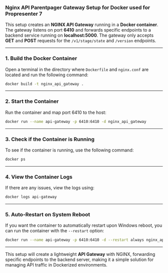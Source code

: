 
### **Nginx API Parentpager Gateway Setup for Docker used for Propresenter 7**

This setup creates an **NGINX API Gateway** running in a **Docker container**. The gateway listens on port **6410** and forwards specific endpoints to a backend service running on **localhost:5000**. The gateway only accepts **GET** and **POST** requests for the `/v1/stage/state` and `/version` endpoints.

---

### **1. Build the Docker Container**

Open a terminal in the directory where `Dockerfile` and `nginx.conf` are located and run the following command:

```sh
docker build -t nginx_api_gateway .
```

---

### **2. Start the Container**

Run the container and map port 6410 to the host:

```sh
docker run --name api-gateway -p 6410:6410 -d nginx_api_gateway
```

---

### **3. Check if the Container is Running**

To see if the container is running, use the following command:

```sh
docker ps
```

---

### **4. View the Container Logs**

If there are any issues, view the logs using:

```sh
docker logs api-gateway
```

---

### **5. Auto-Restart on System Reboot**

If you want the container to automatically restart upon Windows reboot, you can run the container with the `--restart` option:

```sh
docker run --name api-gateway -p 6410:6410 -d --restart always nginx_api_gateway
```

---

This setup will create a lightweight **API Gateway** with NGINX, forwarding specific endpoints to the backend server, making it a simple solution for managing API traffic in Dockerized environments.
